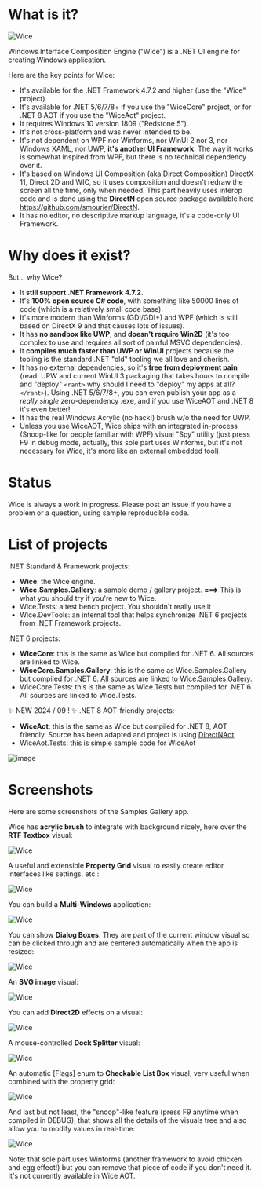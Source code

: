 ﻿# What is it?

![Wice](Assets/wice_color.svg)

Windows Interface Composition Engine ("Wice") is a .NET UI engine for creating Windows application.

Here are the key points for Wice:

* It's available for the .NET Framework 4.7.2 and higher (use the "Wice" project).
* It's available for .NET 5/6/7/8+ if you use the "WiceCore" project, or for .NET 8 AOT if you use the "WiceAot" project.
* It requires Windows 10 version 1809 ("Redstone 5").
* It's not cross-platform and was never intended to be.
* It's not dependent on WPF nor Winforms, nor WinUI 2 nor 3, nor Windows XAML, nor UWP, **it's another UI Framework**. The way it works is somewhat inspired from WPF, but there is no technical dependency over it.
* It's based on Windows UI Composition (aka Direct Composition) DirectX 11, Direct 2D and WIC, so it uses composition and doesn't redraw the screen all the time, only when needed. This part heavily uses interop code and is done using the **DirectN** open source package available here https://github.com/smourier/DirectN.
* It has no editor, no descriptive markup language, it's a code-only UI Framework.

# Why does it exist?
But... why Wice?

* It **still support .NET Framework 4.7.2**.
* It's **100% open source C# code**, with something like 50000 lines of code (which is a relatively small code base).
* It's more modern than Winforms (GDI/GDI+) and WPF (which is still based on DirectX 9 and that causes lots of issues).
* It has **no sandbox like UWP**, and **doesn't require Win2D**  (it's too complex to use and requires all sort of painful MSVC dependencies).
* It **compiles much faster than UWP or WinUI** projects because the tooling is the standard .NET "old" tooling we all love and cherish.
* It has no external dependencies, so it's **free from deployment pain** (read: UPW and current WinUI 3 packaging that takes hours to compile and "deploy" `<rant>` why should I need to "deploy" my apps at all?`</rant>`). Using .NET 5/6/7/8+, you can even publish your app as a *really single* zero-dependency .exe, and if you use WiceAOT and .NET 8 it's even better!
* It has the real Windows Acrylic (no hack!) brush w/o the need for UWP.
* Unless you use WiceAOT, Wice ships with an integrated in-process (Snoop-like for people familiar with WPF) visual "Spy" utility (just press F9 in debug mode, actually, this sole part uses Winforms, but it's not necessary for Wice, it's more like an external embedded tool).

# Status
Wice is always a work in progress. Please post an issue if you have a problem or a question, using sample reproducible code.

# List of projects
.NET Standard & Framework projects:
* **Wice**: the Wice engine.
* **Wice.Samples.Gallery**: a sample demo / gallery project. **===>** This is what you should try if you're new to Wice.
* Wice.Tests: a test bench project. You shouldn't really use it
* Wice.DevTools: an internal tool that helps synchronize .NET 6 projects from .NET Framework projects.

.NET 6 projects:
* **WiceCore**: this is the same as Wice but compiled for .NET 6. All sources are linked to Wice.
* **WiceCore.Samples.Gallery**: this is the same as Wice.Samples.Gallery but compiled for .NET 6. All sources are linked to Wice.Samples.Gallery.
* WiceCore.Tests: this is the same as Wice.Tests but compiled for .NET 6 All sources are linked to Wice.Tests. 

✨ NEW 2024 / 09 ! ✨ .NET 8 AOT-friendly projects:
* **WiceAot**: this is the same as Wice but compiled for .NET 8, AOT friendly. Source has been adapted and project is using [DirectNAot](https://github.com/smourier/DirectNAot).
* WiceAot.Tests: this is simple sample code for WiceAot

![image](https://github.com/user-attachments/assets/e409f674-60eb-4374-b0fe-813abbb81dc2)


# Screenshots

Here are some screenshots of the Samples Gallery app.

Wice has **acrylic brush** to integrate with background nicely, here over the **RTF Textbox** visual:

![Wice](Assets/wice_with_acrylic.jpg)

A useful and extensible **Property Grid** visual to easily create editor interfaces like settings, etc.:

![Wice](Assets/wice_property_grid.jpg)

You can build a **Multi-Windows** application:

![Wice](Assets/wice_secondary_windows.jpg)

You can show **Dialog Boxes**. They are part of the current window visual so can be clicked through and are centered automatically when the app is resized:

![Wice](Assets/wice_dialog_box.jpg)

An **SVG image** visual:

![Wice](Assets/wice_svg_image.jpg)

You can add **Direct2D** effects on a visual:

![Wice](Assets/wice_direct2d_effects.jpg)

A mouse-controlled **Dock Splitter** visual:

![Wice](Assets/wice_dock_splitter.jpg)

An automatic [Flags] enum to **Checkable List Box** visual, very useful when combined with the property grid:

![Wice](Assets/wice_flags_enum_listbox.jpg)

And last but not least, the "snoop"-like feature (press F9 anytime when compiled in DEBUG), that shows all the details of the visuals tree and also allow you to modify values in real-time:

![Wice](Assets/wice_snoop.jpg)

Note: that sole part uses Winforms (another framework to avoid chicken and egg effect!) but you can remove that piece of code if you don't need it. It's not currently available in Wice AOT.
